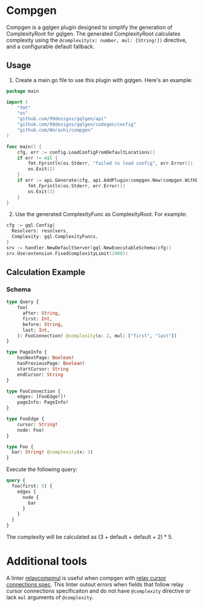 # Compgen
Compgen is a gqlgen plugin designed to simplify the generation of ComplexityRoot for gqlgen. The generated ComplexityRoot calculates complexity using the `@complexity(x: number, mul: [String!])` directive, and a configurable default fallback.

## Usage
1. Create a main.go file to use this plugin with gqlgen. Here's an example:
```go
package main

import (
    "fmt"
    "os"
    "github.com/99designs/gqlgen/api"
    "github.com/99designs/gqlgen/codegen/config"
    "github.com/Warashi/compgen"
)

func main() {
    cfg, err := config.LoadConfigFromDefaultLocations()
    if err != nil {
        fmt.Fprintln(os.Stderr, "failed to load config", err.Error())
        os.Exit(2)
    }
    if err := api.Generate(cfg, api.AddPlugin(compgen.New(compgen.WithDefaultComplexity(1)))); err != nil {
        fmt.Fprintln(os.Stderr, err.Error())
        os.Exit(3)
    }
}
```
2. Use the generated ComplexityFunc as ComplexityRoot. For example:
```go
cfg := gql.Config{
  Resolvers: resolvers,
  Complexity: gql.ComplexityFuncs,
}
srv := handler.NewDefaultServer(gql.NewExecutableSchema(cfg))
srv.Use(extension.FixedComplexityLimit(1000))
```
## Calculation Example
### Schema
```graphql
type Query {
    foo(
      after: String,
      first: Int,
      before: String,
      last: Int,
    ): FooConnection! @complexity(x: 2, mul: ["first", "last"])
}

type PageInfo {
    hasNextPage: Boolean!
    hasPreviousPage: Boolean!
    startCursor: String
    endCursor: String
}

type FooConnection {
    edges: [FooEdge!]!
    pageInfo: PageInfo!
}

type FooEdge {
    cursor: String!
    node: Foo!
}

type Foo {
  bar: String! @complexity(x: 3)
}
```
Execute the following query:
```graphql
query {
  foo(first: 5) {
    edges {
      node {
        bar
      }
    }
  }
}
```
The complexity will be calculated as (3 + default + default + 2) * 5.

# Additional tools
A linter [relaycompmul](./linter/relaycompmul) is useful when compgen with [relay cursor connections spec](https://relay.dev/graphql/connections.htm).
This linter outout errors when fields that follow relay cursor connections specificaiton and do not have `@complexity` directive or lack `mul` arguments of `@complexity`.
